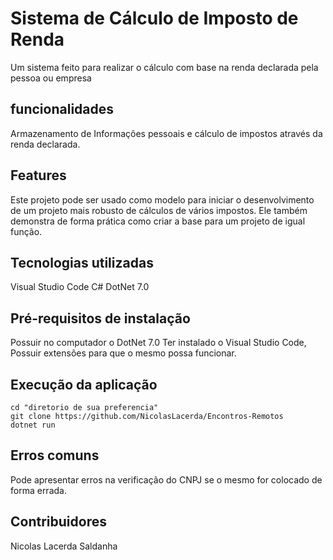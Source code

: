 # Sistema de Cálculo de Imposto de Renda

Um sistema feito para realizar o cálculo com base na renda declarada pela pessoa ou empresa

## funcionalidades

Armazenamento de Informações pessoais e cálculo de impostos através da renda declarada.

## Features

Este projeto pode ser usado como modelo para iniciar o desenvolvimento de um projeto mais robusto de cálculos de vários impostos. Ele também demonstra de forma prática como criar a base para um projeto de igual função.

## Tecnologias utilizadas

Visual Studio Code
C#
DotNet 7.0

## Pré-requisitos de instalação

Possuir no computador o DotNet 7.0
Ter instalado o Visual Studio Code, Possuir extensões para que o mesmo possa funcionar.

## Execução da aplicação

```shell
cd "diretorio de sua preferencia"
git clone https://github.com/NicolasLacerda/Encontros-Remotos
dotnet run
```

## Erros comuns

Pode apresentar erros na verificação do CNPJ se o mesmo for colocado de forma errada.

## Contribuidores

Nicolas Lacerda Saldanha
